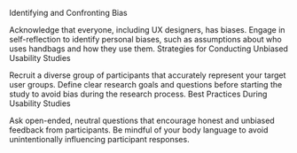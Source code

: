 Identifying and Confronting Bias

Acknowledge that everyone, including UX designers, has biases.
Engage in self-reflection to identify personal biases, such as assumptions about who uses handbags and how they use them.
Strategies for Conducting Unbiased Usability Studies

Recruit a diverse group of participants that accurately represent your target user groups.
Define clear research goals and questions before starting the study to avoid bias during the research process.
Best Practices During Usability Studies

Ask open-ended, neutral questions that encourage honest and unbiased feedback from participants.
Be mindful of your body language to avoid unintentionally influencing participant responses.